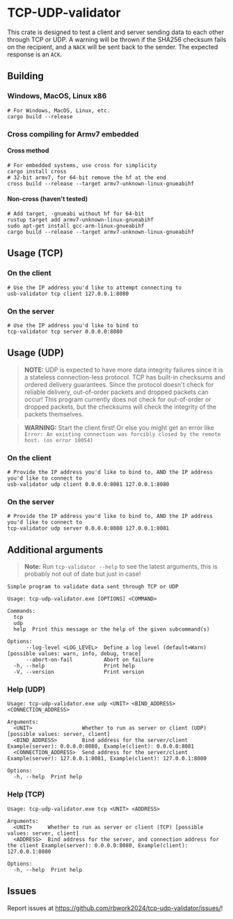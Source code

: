 # TCP-UDP-validator

This crate is designed to test a client and server sending data to each other through TCP or UDP. A warning will be thrown if the SHA256 checksum fails on the recipient, and a `NACK` will be sent back to the sender. The expected response is an `ACK`.

## Building

### Windows, MacOS, Linux x86

```shell
# For Windows, MacOS, Linux, etc.
cargo build --release
```

### Cross compiling for Armv7 embedded

#### Cross method

```shell
# For embedded systems, use cross for simplicity
cargo install cross
# 32-bit armv7, for 64-bit remove the hf at the end
cross build --release --target armv7-unknown-linux-gnueabihf
```

#### Non-cross (haven't tested)

```shell
# Add target, -gnueabi without hf for 64-bit
rustup target add armv7-unknown-linux-gnueabihf
sudo apt-get install gcc-arm-linux-gnueabihf
cargo build --release --target armv7-unknown-linux-gnueabihf
```

## Usage (TCP)

### On the client

```shell
# Use the IP address you'd like to attempt connecting to
usb-validator tcp client 127.0.0.1:8080
```

### On the server
```shell
# Use the IP address you'd like to bind to
tcp-validator tcp server 0.0.0.0:8080
```

## Usage (UDP)

> **NOTE:** UDP is expected to have more data integrity failures since it is a stateless connection-less protocol. TCP has built-in checksums and ordered delivery guarantees. Since the protocol doesn't check for reliable delivery, out-of-order packets and dropped packets can occur! This program currently does not check for out-of-order or dropped packets, but the checksums will check the integrity of the packets themselves.

> **WARNING:** Start the client first! Or else you might get an error like `Error: An existing connection was forcibly closed by the remote host. (os error 10054)`

### On the client

```shell
# Provide the IP address you'd like to bind to, AND the IP address you'd like to connect to
usb-validator udp client 0.0.0.0:8081 127.0.0.1:8080
```

### On the server
```shell
# Provide the IP address you'd like to bind to, AND the IP address you'd like to connect to
tcp-validator udp server 0.0.0.0:8080 127.0.0.1:8081
```

## Additional arguments

> **Note:** Run `tcp-validator --help` to see the latest arguments, this is probably not out of date but just in case!

```
Simple program to validate data sent through TCP or UDP

Usage: tcp-udp-validator.exe [OPTIONS] <COMMAND>

Commands:
  tcp
  udp
  help  Print this message or the help of the given subcommand(s)

Options:
      --log-level <LOG_LEVEL>  Define a log level (default=Warn) [possible values: warn, info, debug, trace]
      --abort-on-fail          Abort on failure
  -h, --help                   Print help
  -V, --version                Print version
```

### Help (UDP)

```
Usage: tcp-udp-validator.exe udp <UNIT> <BIND_ADDRESS> <CONNECTION_ADDRESS>

Arguments:
  <UNIT>                Whether to run as server or client (UDP) [possible values: server, client]
  <BIND_ADDRESS>        Bind address for the server/client Example(server): 0.0.0.0:8080, Example(client): 0.0.0.0:8081
  <CONNECTION_ADDRESS>  Send address for the server/client Example(server): 127.0.0.1:8081, Example(client): 127.0.0.1:8080

Options:
  -h, --help  Print help
```

### Help (TCP)

```
Usage: tcp-udp-validator.exe tcp <UNIT> <ADDRESS>

Arguments:
  <UNIT>     Whether to run as server or client (TCP) [possible values: server, client]
  <ADDRESS>  Bind address for the server, and connection address for the client Example(server): 0.0.0.0:8080, Example(client): 127.0.0.1:8080

Options:
  -h, --help  Print help
```

## Issues

Report issues at <https://github.com/rbwork2024/tcp-udp-validator/issues/>!